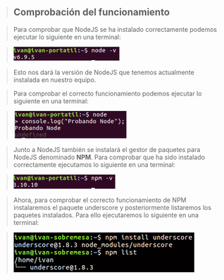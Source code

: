 > ## Comprobación del funcionamiento

> Para comprobar que NodeJS se ha instalado correctamente podemos ejecutar lo siguiente en una terminal:

> ![](../../imagenes/node_js/node-v.png)

> Esto nos dará la versión de NodeJS que tenemos actualmente instalada en nuestro equipo.

> Para comprobar el correcto funcionamiento podemos ejecutar lo siguiente en una terminal:

> ![](../../imagenes/node_js/ejecucion-node.png)

> Junto a NodeJS también se instalará el gestor de paquetes para NodeJS denominado **NPM**. Para comprobar que ha sido instalado correctamente ejecutamos lo siguiente en una terminal:

> ![](../../imagenes/node_js/npm-v.png)

> Ahora, para comprobar el correcto funcionamiento de NPM instalaremos el paquete underscore y posteriormente listaremos los paquetes instalados. Para ello ejecutaremos lo siguiente en una terminal:

> ![](../../imagenes/node_js/npm-install.png)
